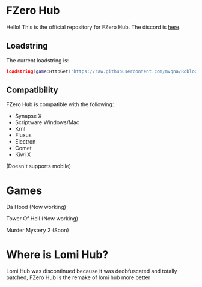 # FZero Hub
Hello! This is the official repository for FZero Hub. The discord is [here](https://discord.gg/c5vJVrQQD6).

## Loadstring
The current loadstring is:
```lua
loadstring(game:HttpGet("https://raw.githubusercontent.com/mvqna/Roblox/main/FZero/Main"))()
```
## Compatibility
FZero Hub is compatible with the following:
* Synapse X
* Scriptware Windows/Mac
* Krnl 
* Fluxus
* Electron
* Comet
* Kiwi X

  
(Doesn't supports mobile)


# Games

Da Hood (Now working)

Tower Of Hell (Now working)

Murder Mystery 2  (Soon)

# Where is Lomi Hub?

Lomi Hub was discontinued because it was deobfuscated and totally patched, FZero Hub is  the remake of lomi hub more better
